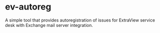 # ev-autoreg
A simple tool that provides autoregistration of issues for ExtraView service desk with Exchange mail server integration.
